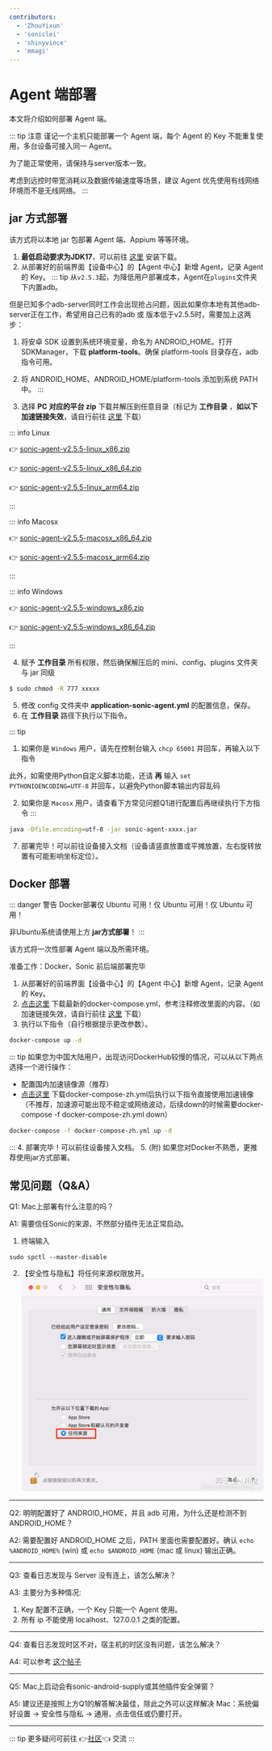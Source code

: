 ```yaml
---
contributors:
  - 'ZhouYixun'
  - 'soniclei'
  - 'shinyvince'
  - 'mmagi'
---
```


# Agent 端部署

本文将介绍如何部署 Agent 端。

::: tip 注意
谨记一个主机只能部署一个 Agent 端，每个 Agent 的 Key 不能重复使用，多台设备可接入同一 Agent。

为了能正常使用，请保持与server版本一致。

考虑到远控时带宽消耗以及数据传输速度等场景，建议 Agent 优先使用有线网络环境而不是无线网络。
:::

## jar 方式部署

该方式将以本地 jar 包部署 Agent 端、Appium 等等环境。

1. **最低启动要求为JDK17**，可以前往 [这里](https://docs.aws.amazon.com/corretto/latest/corretto-17-ug/downloads-list.html) 安装下载。
2. 从部署好的前端界面【设备中心】的【Agent 中心】新增 Agent，记录 Agent 的 Key。
::: tip
从`v2.5.3`起，为降低用户部署成本，Agent在`plugins`文件夹下内置adb。

但是已知多个adb-server同时工作会出现抢占问题，因此如果你本地有其他adb-server正在工作，希望用自己已有的adb 或 版本低于v2.5.5时，需要加上这两步：
 1. 将安卓 SDK 设置到系统环境变量，命名为 ANDROID_HOME。打开 SDKManager，下载 **platform-tools**。确保 platform-tools 目录存在，adb 指令可用。
 2. 将 ANDROID_HOME、ANDROID_HOME/platform-tools 添加到系统 PATH 中。
::: 

3. 选择 **PC 对应的平台 zip** 下载并解压到任意目录（标记为 **工作目录** ，**如以下加速链接失效**，请自行前往 <a href="https://github.com/SonicCloudOrg/sonic-agent/releases" target="_blank">这里</a> 下载）

::: info Linux

👉 <a href="https://ghproxy.com/https://github.com/SonicCloudOrg/sonic-agent/releases/download/v2.5.5/sonic-agent-v2.5.5-linux_x86.zip" target="_blank">sonic-agent-v2.5.5-linux_x86.zip</a>

👉 <a href="https://ghproxy.com/https://github.com/SonicCloudOrg/sonic-agent/releases/download/v2.5.5/sonic-agent-v2.5.5-linux_x86_64.zip" target="_blank">sonic-agent-v2.5.5-linux_x86_64.zip</a>

👉 <a href="https://ghproxy.com/https://github.com/SonicCloudOrg/sonic-agent/releases/download/v2.5.5/sonic-agent-v2.5.5-linux_arm64.zip" target="_blank">sonic-agent-v2.5.5-linux_arm64.zip</a>

:::

::: info Macosx

👉 <a href="https://ghproxy.com/https://github.com/SonicCloudOrg/sonic-agent/releases/download/v2.5.5/sonic-agent-v2.5.5-macosx_x86_64.zip" target="_blank">sonic-agent-v2.5.5-macosx_x86_64.zip</a>

👉 <a href="https://ghproxy.com/https://github.com/SonicCloudOrg/sonic-agent/releases/download/v2.5.5/sonic-agent-v2.5.5-macosx_arm64.zip" target="_blank">sonic-agent-v2.5.5-macosx_arm64.zip</a>

:::

::: info Windows

👉 <a href="https://ghproxy.com/https://github.com/SonicCloudOrg/sonic-agent/releases/download/v2.5.5/sonic-agent-v2.5.5-windows_x86.zip" target="_blank">sonic-agent-v2.5.5-windows_x86.zip</a>

👉 <a href="https://ghproxy.com/https://github.com/SonicCloudOrg/sonic-agent/releases/download/v2.5.5/sonic-agent-v2.5.5-windows_x86_64.zip" target="_blank">sonic-agent-v2.5.5-windows_x86_64.zip</a>

:::

4. 赋予 **工作目录** 所有权限，然后确保解压后的 mini、config、plugins 文件夹与 jar 同级

```bash
$ sudo chmod -R 777 xxxxx
```

5. 修改 config 文件夹中 **application-sonic-agent.yml** 的配置信息，保存。
6. 在 **工作目录** 路径下执行以下指令。

::: tip
1. 如果你是 `Windows` 用户，请先在控制台输入 `chcp 65001` 并回车，再输入以下指令

此外，如需使用Python自定义脚本功能，还请 **再** 输入 `set PYTHONIOENCODING=UTF-8` 并回车，以避免Python脚本输出内容乱码

2. 如果你是 `Macosx` 用户，请查看下方常见问题Q1进行配置后再继续执行下方指令
:::

```bash
java -Dfile.encoding=utf-8 -jar sonic-agent-xxxx.jar
```

7. 部署完毕！可以前往设备接入文档（设备请竖直放置或平摊放置，左右旋转放置有可能影响坐标定位）。

## Docker 部署

::: danger 警告
Docker部署仅 Ubuntu 可用！仅 Ubuntu 可用！仅 Ubuntu 可用！

非Ubuntu系统请使用上方 **jar方式部署**！
:::

该方式将一次性部署 Agent 端以及所需环境。

准备工作：Docker，Sonic 前后端部署完毕

1. 从部署好的前端界面【设备中心】的【Agent 中心】新增 Agent，记录 Agent 的 Key。
2. [点击这里](https://ghproxy.com/https://github.com/SonicCloudOrg/sonic-agent/releases/download/v2.5.5/docker-compose.yml) 下载最新的docker-compose.yml，参考注释修改里面的内容。（如加速链接失效，请自行前往 <a href="https://github.com/SonicCloudOrg/sonic-agent/releases" target="_black">这里</a> 下载）
3. 执行以下指令（自行根据提示更改参数）。

```bash
docker-compose up -d
```
::: tip 如果您为中国大陆用户，出现访问DockerHub较慢的情况，可以从以下两点选择一个进行操作：
- 配置国内加速镜像源（推荐）
- <a href="https://ghproxy.com/https://github.com/SonicCloudOrg/sonic-agent/releases/download/v2.5.5/docker-compose-zh.yml" target="_blank">点击这里</a> 下载docker-compose-zh.yml后执行以下指令直接使用加速镜像（不推荐，加速源可能出现不稳定或网络波动，后续down的时候需要docker-compose -f docker-compose-zh.yml down）
```bash
docker-compose -f docker-compose-zh.yml up -d
```
:::
4. 部署完毕！可以前往设备接入文档。
5. (附) 如果您对Docker不熟悉，更推荐使用jar方式部署。

## 常见问题（Q&A）

Q1: Mac上部署有什么注意的吗？

A1: 需要信任Sonic的来源，不然部分插件无法正常启动。
1. 终端输入
```
sudo spctl --master-disable
```
2. 【安全性与隐私】将任何来源权限放开。
![eve](./images/eve.jpg)

---

Q2: 明明配置好了 ANDROID_HOME，并且 adb 可用，为什么还是检测不到 ANDROID_HOME？

A2: 需要配置好 ANDROID_HOME 之后，PATH 里面也需要配置好。确认 `echo %ANDROID_HOME%` (win) 或 `echo $ANDROID_HOME` (mac 或 linux) 输出正确。

---

Q3: 查看日志发现与 Server 没有连上，该怎么解决？

A3: 主要分为多种情况:

1. Key 配置不正确，一个 Key 只能一个 Agent 使用。
2. 所有 ip 不能使用 localhost、127.0.0.1 之类的配置。

---

Q4: 查看日志发现时区不对，宿主机的时区没有问题，该怎么解决？

A4: 可以参考 [这个帖子](https://sonic-cloud.wiki/d/2297)

---

Q5: Mac上启动会有sonic-android-supply或其他插件安全弹窗？

A5: 建议还是按照上方Q1的解答解决最佳，除此之外可以这样解决 Mac：系统偏好设置 -> 安全性与隐私 -> 通用，点击信任或仍要打开。

---

::: tip
更多疑问可前往 👉[社区](https://sonic-cloud.wiki)👈 交流
:::
